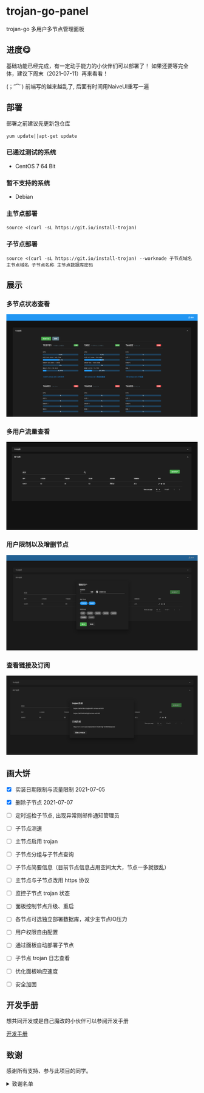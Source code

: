 # trojan-go-panel
trojan-go 多用户多节点管理面板

## 进度😋
基础功能已经完成，有一定动手能力的小伙伴们可以部署了！
如果还要等完全体，建议下周末（2021-07-11）再来看看！

(；′⌒`) 前端写的越来越乱了, 后面有时间用NaiveUI重写一遍

## 部署

部署之前建议先更新包仓库

`yum update||apt-get update`

### 已通过测试的系统

- CentOS 7 64 Bit

### 暂不支持的系统

- Debian

### 主节点部署

`source <(curl -sL https://git.io/install-trojan)`

### 子节点部署
`source <(curl -sL https://git.io/install-trojan) --worknode 子节点域名 主节点域名 子节点名称 主节点数据库密码`

## 展示
### 多节点状态查看
![node_info](./.github/source/node_info.png)
### 多用户流量查看
![user](./.github/source/user.png)
### 用户限制以及增删节点
![edituser](./.github/source/edituser.png)
### 查看链接及订阅
![node](./.github/source/node.png)

## 画大饼

- [x] 实装日期限制与流量限制  2021-07-05
- [x] 删除子节点  2021-07-07
- [ ] 定时巡检子节点, 出现异常则邮件通知管理员
- [ ] 子节点测速
- [ ] 主节点启用 trojan
- [ ] 子节点分组与子节点查询
- [ ] 子节点简要信息（目前节点信息占用空间太大，节点一多就很乱）
- [ ] 主节点与子节点改用 https 协议
- [ ] 监控子节点 trojan 状态
- [ ] 面板控制节点升级、重启
- [ ] 各节点可选独立部署数据库，减少主节点IO压力
- [ ] 用户权限自由配置
- [ ] 通过面板自动部署子节点
- [ ] 子节点 trojan 日志查看
- [ ] 优化面板响应速度
- [ ] 安全加固


## 开发手册

想共同开发或是自己魔改的小伙伴可以参阅开发手册

[开发手册](https://github.com/ermaozi/trojan-go-panel/wiki/%E5%BC%80%E5%8F%91%E6%89%8B%E5%86%8C)

## 致谢

感谢所有支持、参与此项目的同学。

<details>
<summary>致谢名单</summary>

| 时间 | 称呼 | 说明 |
| ---- | ---- | ---- |
| 2021-07-03 | **我媳妇** | 媳妇看我天天肝到两点钟实在辛苦，赞助10元红包。在此答谢。|

</details>

